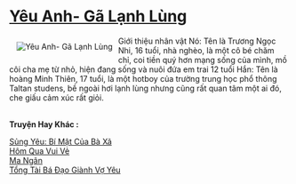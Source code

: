<a href="https://utruyen.com/truyen/yeu-anh-ga-lanh-lung/19516/" title="Yêu Anh- Gã Lạnh Lùng"><h1>Yêu Anh- Gã Lạnh Lùng</h1></a><div style="display:table"><img align="right" style="float: left; padding: 10px;" src="https://utruyen.com/images/story/200x260/yeu-anh-ga-lanh-lung.jpg" alt="Yêu Anh- Gã Lạnh Lùng">Giới thiệu nhân vật
  Nó: Tên là Trương Ngọc Nhi, 16 tuổi, nhà nghèo, là một cô bé chăm chỉ, coi tiền quý hơn mạng sống của mình, mồ côi cha mẹ từ nhỏ, hiện đang sống và nuôi đứa em trai 12 tuổi
  Hắn: Tên là hoàng Minh Thiên, 17 tuổi, là một hotboy của trường trung học phổ thông Taltan studens, bề ngoài hơi lạnh lùng nhưng cũng rất quan tâm một ai đó, che giấu cảm xúc rất giỏi.</div><p><br><b>Truyện Hay Khác :</b></p><a href="https://utruyen.com/truyen/sung-yeu-bi-mat-cua-ba-xa/17301/" alt="Sủng Yêu: Bí Mật Của Bà Xã">Sủng Yêu: Bí Mật Của Bà Xã</a><br/><a href="https://truyenngontinhay.wordpress.com/2019/10/03/hom-qua-vui-ve/" alt="Hôm Qua Vui Vẻ">Hôm Qua Vui Vẻ</a><br/><a href="https://github.com/quanluxury/ngontinhhot/tree/master/truyenhay/21676/" alt="Ma Ngân">Ma Ngân</a><br/><a href="https://truyenngontinhay.wordpress.com/2019/10/03/tong-tai-ba-dao-gianh-vo-yeu/" alt="Tổng Tài Bá Đạo Giành Vợ Yêu">Tổng Tài Bá Đạo Giành Vợ Yêu</a><br/>